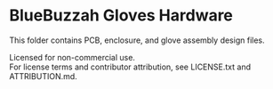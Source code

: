 # BlueBuzzah Gloves Hardware

This folder contains PCB, enclosure, and glove assembly design files.

Licensed for non-commercial use.  
For license terms and contributor attribution, see LICENSE.txt and ATTRIBUTION.md.
